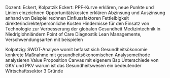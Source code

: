 Dozent: Eckert, Kolpatzik
Eckert:
PPF-Kurve erklären, neue Punkte und Linien einzeichnen
Opportunitätskosten erklären
Abzinsung und Auszinsung anhand von Beispiel rechnen
Einflussfaktoren Fettleibigkeit
direkte/indirekte/persönliche Kosten
Hindernisse für den Einsatz von Technologie zur Verbesserung der globalen Gesundheit
Medizintechnik in Niedriglohnländern
Point of Care Diagnostik
Lean Managemente, Verschwendungsarten mit beispielen

Kolpatzig:
SWOT-Analyse
womit befasst sich Gesundheitsökonomie
konkrete Maßnahme mit gesundheitsökonomischen Analysemethode analysieren
Value Proposition Canvas mit eigenem Bsp
Unterschiede von GKV und PKV
warum ist das Gesundheitswesen ein bedeutender Wirtschaftssektor 3 Gründe